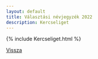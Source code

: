 ```yaml
---
layout: default
title: Választási névjegyzék 2022
description: Kercseliget
---
```


{% include Kercseliget.html %}

[Vissza](./)